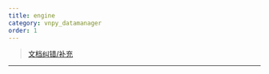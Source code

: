 ```yaml
---
title: engine
category: vnpy_datamanager
order: 1
---
```

> [文档纠错/补充](https://github.com/dumengru/docs_vnpy/tree/master/docs/_docs)
---

